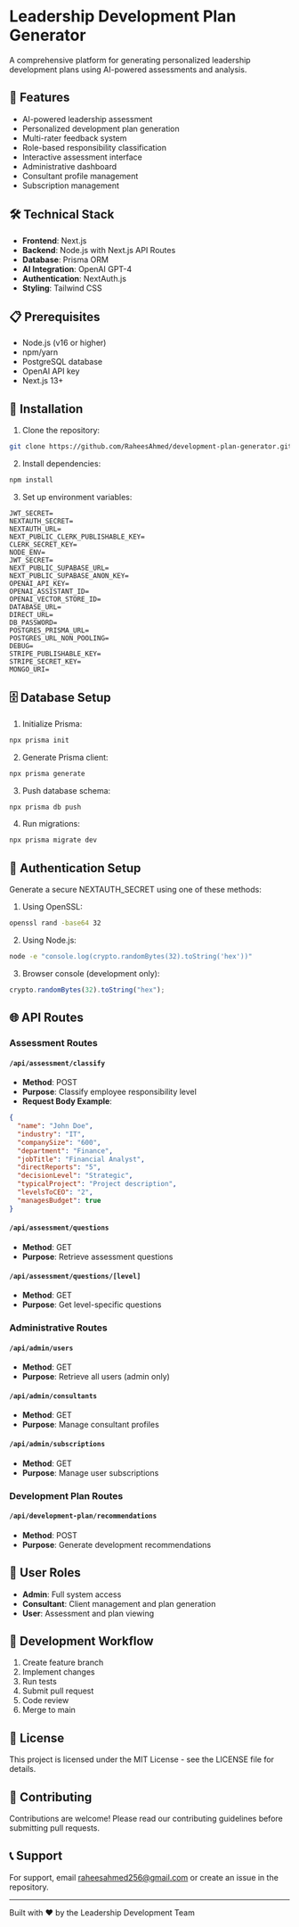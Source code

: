 # Leadership Development Plan Generator

A comprehensive platform for generating personalized leadership development plans using AI-powered assessments and analysis.

## 🚀 Features

- AI-powered leadership assessment
- Personalized development plan generation
- Multi-rater feedback system
- Role-based responsibility classification
- Interactive assessment interface
- Administrative dashboard
- Consultant profile management
- Subscription management

## 🛠️ Technical Stack

- **Frontend**: Next.js
- **Backend**: Node.js with Next.js API Routes
- **Database**: Prisma ORM
- **AI Integration**: OpenAI GPT-4
- **Authentication**: NextAuth.js
- **Styling**: Tailwind CSS

## 📋 Prerequisites

- Node.js (v16 or higher)
- npm/yarn
- PostgreSQL database
- OpenAI API key
- Next.js 13+

## 🔧 Installation

1. Clone the repository:

```bash
git clone https://github.com/RaheesAhmed/development-plan-generator.git
```

2. Install dependencies:

```bash
npm install
```

3. Set up environment variables:

```env
JWT_SECRET=
NEXTAUTH_SECRET=
NEXTAUTH_URL=
NEXT_PUBLIC_CLERK_PUBLISHABLE_KEY=
CLERK_SECRET_KEY=
NODE_ENV=
JWT_SECRET=
NEXT_PUBLIC_SUPABASE_URL=
NEXT_PUBLIC_SUPABASE_ANON_KEY=
OPENAI_API_KEY=
OPENAI_ASSISTANT_ID=
OPENAI_VECTOR_STORE_ID=
DATABASE_URL=
DIRECT_URL=
DB_PASSWORD=
POSTGRES_PRISMA_URL=
POSTGRES_URL_NON_POOLING=
DEBUG=
STRIPE_PUBLISHABLE_KEY=
STRIPE_SECRET_KEY=
MONGO_URI=
```

## 🗄️ Database Setup

1. Initialize Prisma:

```bash
npx prisma init
```

2. Generate Prisma client:

```bash
npx prisma generate
```

3. Push database schema:

```bash
npx prisma db push
```

4. Run migrations:

```bash
npx prisma migrate dev
```

## 🔐 Authentication Setup

Generate a secure NEXTAUTH_SECRET using one of these methods:

1. Using OpenSSL:

```bash
openssl rand -base64 32
```

2. Using Node.js:

```bash
node -e "console.log(crypto.randomBytes(32).toString('hex'))"
```

3. Browser console (development only):

```javascript
crypto.randomBytes(32).toString("hex");
```

## 🌐 API Routes

### Assessment Routes

#### `/api/assessment/classify`

- **Method**: POST
- **Purpose**: Classify employee responsibility level
- **Request Body Example**:

```json
{
  "name": "John Doe",
  "industry": "IT",
  "companySize": "600",
  "department": "Finance",
  "jobTitle": "Financial Analyst",
  "directReports": "5",
  "decisionLevel": "Strategic",
  "typicalProject": "Project description",
  "levelsToCEO": "2",
  "managesBudget": true
}
```

#### `/api/assessment/questions`

- **Method**: GET
- **Purpose**: Retrieve assessment questions

#### `/api/assessment/questions/[level]`

- **Method**: GET
- **Purpose**: Get level-specific questions

### Administrative Routes

#### `/api/admin/users`

- **Method**: GET
- **Purpose**: Retrieve all users (admin only)

#### `/api/admin/consultants`

- **Method**: GET
- **Purpose**: Manage consultant profiles

#### `/api/admin/subscriptions`

- **Method**: GET
- **Purpose**: Manage user subscriptions

### Development Plan Routes

#### `/api/development-plan/recommendations`

- **Method**: POST
- **Purpose**: Generate development recommendations

## 👥 User Roles

- **Admin**: Full system access
- **Consultant**: Client management and plan generation
- **User**: Assessment and plan viewing

## 🔄 Development Workflow

1. Create feature branch
2. Implement changes
3. Run tests
4. Submit pull request
5. Code review
6. Merge to main

## 📝 License

This project is licensed under the MIT License - see the LICENSE file for details.

## 🤝 Contributing

Contributions are welcome! Please read our contributing guidelines before submitting pull requests.

## 📞 Support

For support, email raheesahmed256@gmail.com or create an issue in the repository.

---

Built with ❤️ by the Leadership Development Team
